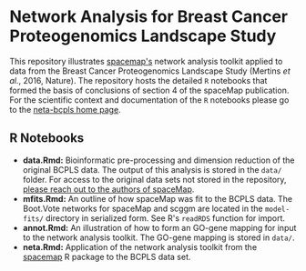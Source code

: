 
# Network Analysis for Breast Cancer Proteogenomics Landscape Study 

This repository illustrates [spacemap's](https://topherconley.github.io/spacemap/index.html) network analysis toolkit applied to data from the Breast Cancer Proteogenomics Landscape Study (Mertins *et al.*, 2016, Nature). The repository hosts the detailed `R` notebooks that formed the basis of conclusions of section 4 of the spaceMap publication. For the scientific context and documentation of the `R` notebooks please go to the [neta-bcpls home page](https://topherconley.github.io/neta-bcpls/). 


## R Notebooks  

- **data.Rmd:** Bioinformatic pre-processing and dimension reduction of the original BCPLS data. The output of this analysis is stored in the `data/` folder. For access to the original data sets not stored in the repository, [please reach out to the authors of spaceMap](https://topherconley.github.io/spacemap/contact.html). 
- **mfits.Rmd:** An outline of how spaceMap was fit to the BCPLS data. The Boot.Vote networks for spaceMap and scggm are located in the `model-fits/` directory in serialized form. See R's `readRDS` function for import. 
- **annot.Rmd:** An illustration of how to form an GO-gene mapping for input to the network analysis toolkit. The GO-gene mapping is stored in `data/`.
- **neta.Rmd:** Application of the network analysis toolkit from the [spacemap](https://topherconley.github.io/spacemap/index.html) R package to the BCPLS data set.
